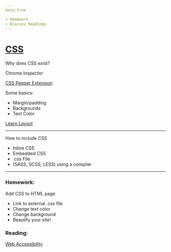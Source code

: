 ```yaml
---
marp:true

- Homework
- Discuss Readings
---
```

# [CSS](https://frontendmasters.com/guides/front-end-handbook/2019/#4.8)

Why does CSS exist?

Chrome Inspector

[CSS Peeper Extension](https://chrome.google.com/webstore/detail/css-peeper/mbnbehikldjhnfehhnaidhjhoofhpehk/related)

Some basics:
- Margin/padding
- Backgrounds
- Text Color

[Learn Layout](https://learnlayout.com/index.html)

---
How to include CSS
- Inline CSS
- Embedded CSS
- .css File
- (SASS, SCSS, LESS) using a compiler
---
### Homework:
Add CSS to HTML page
- Link to external .css file
- Change text color
- Change background
- Beautify your site!


### Reading:

[Web Accessibility](https://webaim.org/articles/)